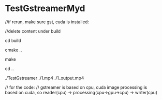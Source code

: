 # TestGstreamerMyd

//if rerun, make sure gst, cuda is installed:

  //delete content under build
  
  cd build
  
  cmake ..
  
  make
  
  cd ..
  
  ./TestGstreamer ./1.mp4 ./1_output.mp4
  
// for the code:
// gstreamer is based on cpu, cuda image processing is based on cuda, so reader(cpu) -> processing(cpu->gpu->cpu) -> writer(cpu)


